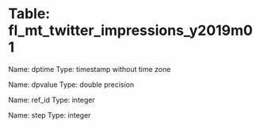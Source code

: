 Table: fl_mt_twitter_impressions_y2019m01
=========================================

Name: dptime
Type: timestamp without time zone

Name: dpvalue
Type: double precision

Name: ref_id
Type: integer

Name: step
Type: integer

